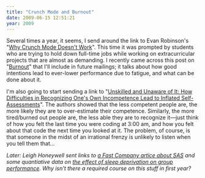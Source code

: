 ```yaml
---
title: "Crunch Mode and Burnout"
date: 2009-06-15 12:51:21
year: 2009
---
```

Several times a year, it seems, I send around the link to Evan Robinson's "<a href="http://www.igda.org/articles/erobinson_crunch.php">Why Crunch Mode Doesn't Work</a>". This time it was prompted by students who are trying to hold down full-time jobs while working on extracurricular projects that are almost as demanding.  I recently came across this post on "<a href="http://www.alistapart.com/articles/burnout/">Burnout</a>" that I'll include in future mailings; it talks about how good intentions lead to ever-lower performance due to fatigue, and what can be done about it.

I'm also going to start sending a link to "<a href="http://www.apa.org/journals/features/psp7761121.pdf">Unskilled and Unaware of It: How Difficulties in Recognizing One's Own Incompetence Lead to Inflated Self-Assessments</a>". The authors showed that the less competent people are, the more likely they are to over-estimate their competence. Similarly, the more tired/burned out people are, the less able they are to recognize it—just think of how you felt the last time you were coding at 3:00 am, and how you felt about that code the next time you looked at it.  The problem, of course, is that someone in the midst of an irrational frenzy is unlikely to listen when you tell them that...

<em>Later: Leigh Honeywell sent links to <a href="http://www.fastcompany.com/magazine/21/sanity.html">a Fast Company artice about SAS</a> and some quantiative data on <a href="http://bobsutton.typepad.com/my_weblog/2009/04/sleep-deprivation-and-group-performance.html">the effect of sleep deprivation on group performance</a>. Why isn't there a required course on this stuff in first year?</em>

